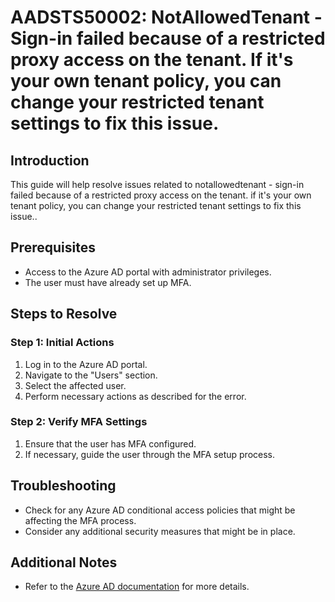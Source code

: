 # AADSTS50002: NotAllowedTenant - Sign-in failed because of a restricted proxy access on the tenant. If it's your own tenant policy, you can change your restricted tenant settings to fix this issue.

## Introduction
This guide will help resolve issues related to notallowedtenant - sign-in failed because of a restricted proxy access on the tenant. if it's your own tenant policy, you can change your restricted tenant settings to fix this issue..

## Prerequisites
- Access to the Azure AD portal with administrator privileges.
- The user must have already set up MFA.

## Steps to Resolve

### Step 1: Initial Actions
1. Log in to the Azure AD portal.
2. Navigate to the "Users" section.
3. Select the affected user.
4. Perform necessary actions as described for the error.

### Step 2: Verify MFA Settings
1. Ensure that the user has MFA configured.
2. If necessary, guide the user through the MFA setup process.

## Troubleshooting
- Check for any Azure AD conditional access policies that might be affecting the MFA process.
- Consider any additional security measures that might be in place.

## Additional Notes
- Refer to the [Azure AD documentation](https://learn.microsoft.com/en-us/azure/active-directory/) for more details.
